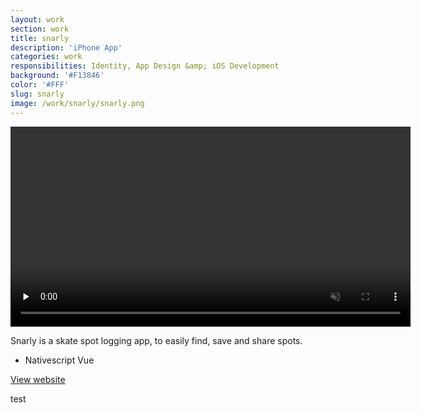 ```yaml
---
layout: work
section: work
title: snarly
description: 'iPhone App'
categories: work
responsibilities: Identity, App Design &amp; iOS Development
background: '#F13846'
color: '#FFF'
slug: snarly
image: /work/snarly/snarly.png
---
```


<div class="video_container iphone">
  <video muted playsinline loop id="snarly" title="snarly"
    preload="none" width="640" height="320" data-setup="{}">
    <source src="{{ site.root }}/work/snarly/snarly2020.mp4#t=0.01" poster="{{ site.root }}/work/snarly/snarly_app_preview.jpg" type='video/mp4'>
  </video>
</div>

<style>
  p em.strike {
    text-decoration: line-through;
    font-style: normal;
  }
</style>

Snarly is a skate spot logging app, to easily find, save and share spots.

<ul class="tags">
  <li>Nativescript Vue</li>
</ul>

<a href="https://snarly.app" class="button" rel="external">View website</a>

test

